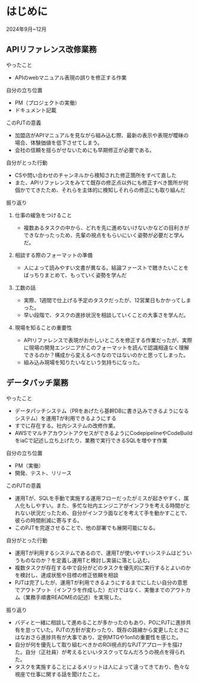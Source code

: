 # はじめに


2024年9月~12月

## APIリファレンス改修業務

<!-- プロジェクトがわからない外部の人に説明する感じで記述する -->

やったこと
- APIのwebマニュアル表現の誤りを修正する作業

自分の立ち位置
- PM（プロジェクトの実働）
- ドキュメント記載

このPJTの意義
- 加盟店がAPIマニュアルを見ながら組み込む際、最新の表示や表現が曖昧の場合、体験価値を低下させてしまう。
- 会社の信頼を揺らがせないためにも早期修正が必要である。

自分がとった行動
- CSや問い合わせのチャンネルから検知された修正箇所をすべて直した
- また、APIリファレンスをみてて既存の修正点以外にも修正すべき箇所が何個かでてきたため、それらを主体的に検知しそれらの修正にも取り組んだ

振り返り

1. 仕事の緩急をつけること
    - 複数あるタスクの中から、どれを先に進めないけないかなどの目利きができなかったっため、先輩の視点をもらいにいく姿勢が必要だと学んだ。

2. 相談する際のフォーマットの準備
    - 人によって読みやすい文書が異なる。結論ファーストで聴きたいことをばっちりまとめて、もっていく姿勢を学んだ
3. 工数の話
    - 実際、1週間で仕上げる予定のタスクだったが、12営業日もかかってしまった。
    - 早い段階で、タスクの進捗状況を相談していくことの大事さを学んだ。
4. 現場を知ることの重要性
    - APIリファレンスで表現がおかしいところを修正する作業だったが、実際に現場の開発エンジニアがこのフォーマットを読んで認識相違なく理解できるのか？構成から変えるべきなのではないのかと思ってしまった。
    - 組み込み現場を知りたいなという気持ちになった。

## データパッチ業務

やったこと
- データパッチシステム（PRをあげたら基幹DBに書き込みできるようになるシステム）を運用Tが利用できるようにする
- すでに存在する。社内システムの改修作業。
- AWSでマルチアカウントアクセスができるようにCodepipelineやCodeBuildをiaCで記述し立ち上げたり、業務で実行できるSQLを増やす作業

自分の立ち位置
- PM（実働）
- 開発、テスト、リリース

このPJTの意義
- 運用Tが、SQLを手動で実施する運用フローだったがミスが起きやすく、属人化もしやすい。また、多忙な社内エンジニアがインフラを考える時間がとれない状況だったため、自分がインフラ面などを考えて手を動かすことで、彼らの時間削減に寄与する。
- このPJTを完遂させることで、他の部署でも展開可能になる。

自分がとった行動
- 運用Tが利用するシステムであるので、運用Tが使いやすいシステムはどういうものなのか？を定義し運用Tと検討し実装に落とし込む。
- 複数タスクが存在する中で自分がどのタスクを優先的に実行するとよいのかを検討し、達成状態や目標の修正依頼を相談
- PJTは完了したが、運用Tが利用できるようにするまでにしたい自分の意思でアウトプット（インフラを作成した）だけではなく、実働までのアウトカム（業務手順書READMEの記述）を実現した。

振り返り
- バディと一緒に相談して進めることが多かったのもあり、POにPJTに進捗共有を怠っていた。PJTの方針が変わったり、既存の路線から変更したときにはなおさら進捗共有が大事であり、定例MTGや1on1の重要性を感じた。
- 自分が何を優先して取り組むべきかのROI視点的なPJTアプローチを描けた。自分（正社員）が考えるといいタスクってなんだろうの視点を得られた。
- タスクを実施することによるメリットは人によって違ってきており、色々な視座で仕事に関する話を聞けたこと。